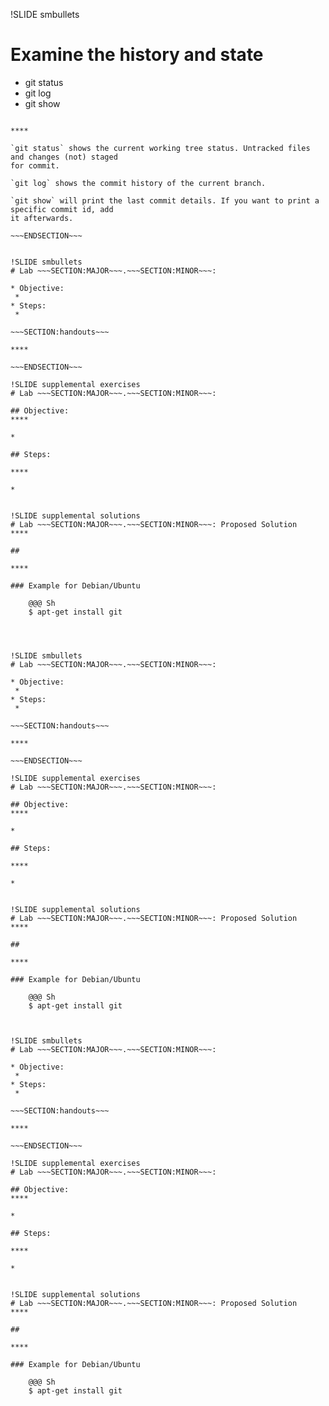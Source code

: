 !SLIDE smbullets
# Examine the history and state

* git status
* git log
* git show

~~~SECTION:handouts~~~

****

`git status` shows the current working tree status. Untracked files and changes (not) staged
for commit.

`git log` shows the commit history of the current branch.

`git show` will print the last commit details. If you want to print a specific commit id, add
it afterwards.

~~~ENDSECTION~~~


!SLIDE smbullets
# Lab ~~~SECTION:MAJOR~~~.~~~SECTION:MINOR~~~: 

* Objective:
 * 
* Steps:
 * 

~~~SECTION:handouts~~~

****

~~~ENDSECTION~~~

!SLIDE supplemental exercises
# Lab ~~~SECTION:MAJOR~~~.~~~SECTION:MINOR~~~: 

## Objective: 
****

*

## Steps:

****

*


!SLIDE supplemental solutions
# Lab ~~~SECTION:MAJOR~~~.~~~SECTION:MINOR~~~: Proposed Solution
****

## 

****

### Example for Debian/Ubuntu

    @@@ Sh
    $ apt-get install git




!SLIDE smbullets
# Lab ~~~SECTION:MAJOR~~~.~~~SECTION:MINOR~~~: 

* Objective:
 * 
* Steps:
 * 

~~~SECTION:handouts~~~

****

~~~ENDSECTION~~~

!SLIDE supplemental exercises
# Lab ~~~SECTION:MAJOR~~~.~~~SECTION:MINOR~~~: 

## Objective: 
****

*

## Steps:

****

*


!SLIDE supplemental solutions
# Lab ~~~SECTION:MAJOR~~~.~~~SECTION:MINOR~~~: Proposed Solution
****

## 

****

### Example for Debian/Ubuntu

    @@@ Sh
    $ apt-get install git



!SLIDE smbullets
# Lab ~~~SECTION:MAJOR~~~.~~~SECTION:MINOR~~~: 

* Objective:
 * 
* Steps:
 * 

~~~SECTION:handouts~~~

****

~~~ENDSECTION~~~

!SLIDE supplemental exercises
# Lab ~~~SECTION:MAJOR~~~.~~~SECTION:MINOR~~~: 

## Objective: 
****

*

## Steps:

****

*


!SLIDE supplemental solutions
# Lab ~~~SECTION:MAJOR~~~.~~~SECTION:MINOR~~~: Proposed Solution
****

## 

****

### Example for Debian/Ubuntu

    @@@ Sh
    $ apt-get install git

